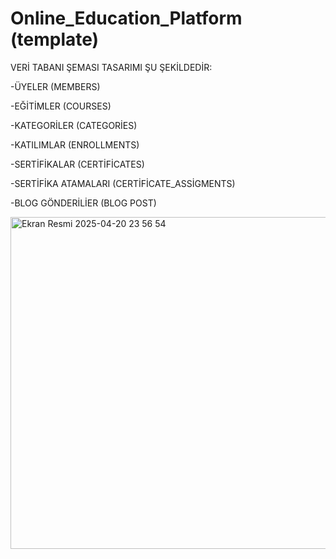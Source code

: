 # Online_Education_Platform (template)

VERİ TABANI ŞEMASI TASARIMI ŞU ŞEKİLDEDİR:

-ÜYELER (MEMBERS)

-EĞİTİMLER (COURSES)

-KATEGORİLER (CATEGORİES)

-KATILIMLAR (ENROLLMENTS)

-SERTİFİKALAR (CERTİFİCATES)

-SERTİFİKA ATAMALARI (CERTİFİCATE_ASSİGMENTS)

-BLOG GÖNDERİLİER (BLOG POST)

<img width="531" alt="Ekran Resmi 2025-04-20 23 56 54" src="https://github.com/user-attachments/assets/1d1dad92-ffa2-4b0a-9790-11a71c0fd18f" />

